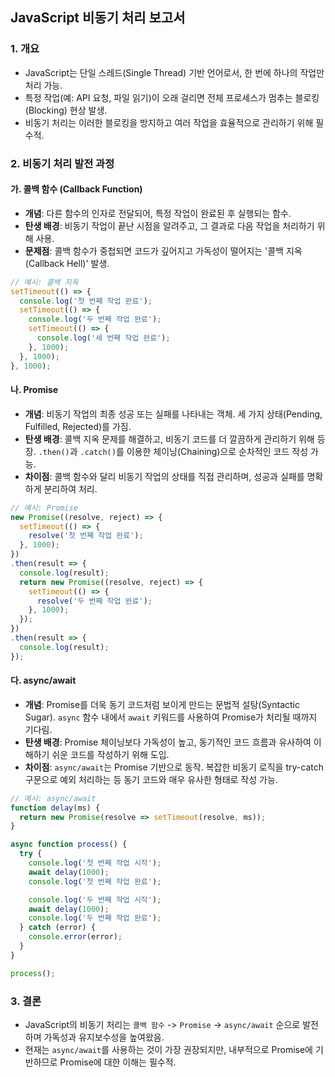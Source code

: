 ## JavaScript 비동기 처리 보고서

### 1. 개요

- JavaScript는 단일 스레드(Single Thread) 기반 언어로서, 한 번에 하나의 작업만 처리 가능.
- 특정 작업(예: API 요청, 파일 읽기)이 오래 걸리면 전체 프로세스가 멈추는 블로킹(Blocking) 현상 발생.
- 비동기 처리는 이러한 블로킹을 방지하고 여러 작업을 효율적으로 관리하기 위해 필수적.

### 2. 비동기 처리 발전 과정

#### 가. 콜백 함수 (Callback Function)

- **개념**: 다른 함수의 인자로 전달되어, 특정 작업이 완료된 후 실행되는 함수.
- **탄생 배경**: 비동기 작업이 끝난 시점을 알려주고, 그 결과로 다음 작업을 처리하기 위해 사용.
- **문제점**: 콜백 함수가 중첩되면 코드가 깊어지고 가독성이 떨어지는 '콜백 지옥(Callback Hell)' 발생.

```javascript
// 예시: 콜백 지옥
setTimeout(() => {
  console.log('첫 번째 작업 완료');
  setTimeout(() => {
    console.log('두 번째 작업 완료');
    setTimeout(() => {
      console.log('세 번째 작업 완료');
    }, 1000);
  }, 1000);
}, 1000);
```

#### 나. Promise

- **개념**: 비동기 작업의 최종 성공 또는 실패를 나타내는 객체. 세 가지 상태(Pending, Fulfilled, Rejected)를 가짐.
- **탄생 배경**: 콜백 지옥 문제를 해결하고, 비동기 코드를 더 깔끔하게 관리하기 위해 등장. `.then()`과 `.catch()`를 이용한 체이닝(Chaining)으로 순차적인 코드 작성 가능.
- **차이점**: 콜백 함수와 달리 비동기 작업의 상태를 직접 관리하며, 성공과 실패를 명확하게 분리하여 처리.

```javascript
// 예시: Promise
new Promise((resolve, reject) => {
  setTimeout(() => {
    resolve('첫 번째 작업 완료');
  }, 1000);
})
.then(result => {
  console.log(result);
  return new Promise((resolve, reject) => {
    setTimeout(() => {
      resolve('두 번째 작업 완료');
    }, 1000);
  });
})
.then(result => {
  console.log(result);
});
```

#### 다. async/await

- **개념**: Promise를 더욱 동기 코드처럼 보이게 만드는 문법적 설탕(Syntactic Sugar). `async` 함수 내에서 `await` 키워드를 사용하여 Promise가 처리될 때까지 기다림.
- **탄생 배경**: Promise 체이닝보다 가독성이 높고, 동기적인 코드 흐름과 유사하여 이해하기 쉬운 코드를 작성하기 위해 도입.
- **차이점**: `async/await`는 Promise 기반으로 동작. 복잡한 비동기 로직을 try-catch 구문으로 예외 처리하는 등 동기 코드와 매우 유사한 형태로 작성 가능.

```javascript
// 예시: async/await
function delay(ms) {
  return new Promise(resolve => setTimeout(resolve, ms));
}

async function process() {
  try {
    console.log('첫 번째 작업 시작');
    await delay(1000);
    console.log('첫 번째 작업 완료');

    console.log('두 번째 작업 시작');
    await delay(1000);
    console.log('두 번째 작업 완료');
  } catch (error) {
    console.error(error);
  }
}

process();
```

### 3. 결론

- JavaScript의 비동기 처리는 `콜백 함수` -> `Promise` -> `async/await` 순으로 발전하며 가독성과 유지보수성을 높여왔음.
- 현재는 `async/await`를 사용하는 것이 가장 권장되지만, 내부적으로 Promise에 기반하므로 Promise에 대한 이해는 필수적.
